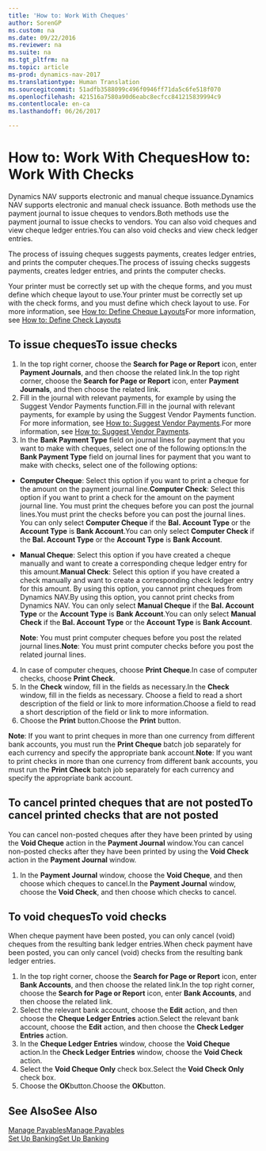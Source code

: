 ```yaml
---
title: 'How to: Work With Cheques'
author: SorenGP
ms.custom: na
ms.date: 09/22/2016
ms.reviewer: na
ms.suite: na
ms.tgt_pltfrm: na
ms.topic: article
ms-prod: dynamics-nav-2017
ms.translationtype: Human Translation
ms.sourcegitcommit: 51adfb3588099c496f0946ff71da5c6fe518f070
ms.openlocfilehash: 421516a7580a90d6eabc8ecfcc841215839994c9
ms.contentlocale: en-ca
ms.lasthandoff: 06/26/2017

---
```


# <a name="how-to-work-with-checks"></a><span data-ttu-id="31b27-102">How to: Work With Cheques</span><span class="sxs-lookup"><span data-stu-id="31b27-102">How to: Work With Checks</span></span>
<span data-ttu-id="31b27-103">Dynamics NAV supports electronic and manual cheque issuance.</span><span class="sxs-lookup"><span data-stu-id="31b27-103">Dynamics NAV supports electronic and manual check issuance.</span></span> <span data-ttu-id="31b27-104">Both methods use the payment journal to issue cheques to vendors.</span><span class="sxs-lookup"><span data-stu-id="31b27-104">Both methods use the payment journal to issue checks to vendors.</span></span> <span data-ttu-id="31b27-105">You can also void cheques and view cheque ledger entries.</span><span class="sxs-lookup"><span data-stu-id="31b27-105">You can also void checks and view check ledger entries.</span></span>

<span data-ttu-id="31b27-106">The process of issuing cheques suggests payments, creates ledger entries, and prints the computer cheques.</span><span class="sxs-lookup"><span data-stu-id="31b27-106">The process of issuing checks suggests payments, creates ledger entries, and prints the computer checks.</span></span>

<span data-ttu-id="31b27-107">Your printer must be correctly set up with the cheque forms, and you must define which cheque layout to use.</span><span class="sxs-lookup"><span data-stu-id="31b27-107">Your printer must be correctly set up with the check forms, and you must define which check layout to use.</span></span> <span data-ttu-id="31b27-108">For more information, see [How to: Define Cheque Layouts](finance-setup-how-define-check-layouts.md)</span><span class="sxs-lookup"><span data-stu-id="31b27-108">For more information, see [How to: Define Check Layouts](finance-setup-how-define-check-layouts.md)</span></span>

## <a name="to-issue-checks"></a><span data-ttu-id="31b27-109">To issue cheques</span><span class="sxs-lookup"><span data-stu-id="31b27-109">To issue checks</span></span>
1. <span data-ttu-id="31b27-110">In the top right corner, choose the **Search for Page or Report** icon, enter **Payment Journals**, and then choose the related link.</span><span class="sxs-lookup"><span data-stu-id="31b27-110">In the top right corner, choose the **Search for Page or Report** icon, enter **Payment Journals**, and then choose the related link.</span></span>
2. <span data-ttu-id="31b27-111">Fill in the journal with relevant payments, for example by using the Suggest Vendor Payments function.</span><span class="sxs-lookup"><span data-stu-id="31b27-111">Fill in the journal with relevant payments, for example by using the Suggest Vendor Payments function.</span></span> <span data-ttu-id="31b27-112">For more information, see [How to: Suggest Vendor Payments](payables-how-suggest-vendor-payments.md).</span><span class="sxs-lookup"><span data-stu-id="31b27-112">For more information, see [How to: Suggest Vendor Payments](payables-how-suggest-vendor-payments.md).</span></span>
3. <span data-ttu-id="31b27-113">In the **Bank Payment Type** field on journal lines for payment that you want to make with cheques, select one of the following options:</span><span class="sxs-lookup"><span data-stu-id="31b27-113">In the **Bank Payment Type** field on journal lines for payment that you want to make with checks, select one of the following options:</span></span>

 - <span data-ttu-id="31b27-114">**Computer Cheque**: Select this option if you want to print a cheque for the amount on the payment journal line.</span><span class="sxs-lookup"><span data-stu-id="31b27-114">**Computer Check**: Select this option if you want to print a check for the amount on the payment journal line.</span></span> <span data-ttu-id="31b27-115">You must print the cheques before you can post the journal lines.</span><span class="sxs-lookup"><span data-stu-id="31b27-115">You must print the checks before you can post the journal lines.</span></span> <span data-ttu-id="31b27-116">You can only select **Computer Cheque** if the **Bal. Account Type** or the **Account Type** is **Bank Account**.</span><span class="sxs-lookup"><span data-stu-id="31b27-116">You can only select **Computer Check** if the **Bal. Account Type** or the **Account Type** is **Bank Account**.</span></span>

 - <span data-ttu-id="31b27-117">**Manual Cheque**: Select this option if you have created a cheque manually and want to create a corresponding cheque ledger entry for this amount.</span><span class="sxs-lookup"><span data-stu-id="31b27-117">**Manual Check**: Select this option if you have created a check manually and want to create a corresponding check ledger entry for this amount.</span></span> <span data-ttu-id="31b27-118">By using this option, you cannot print cheques from Dynamics NAV.</span><span class="sxs-lookup"><span data-stu-id="31b27-118">By using this option, you cannot print checks from Dynamics NAV.</span></span> <span data-ttu-id="31b27-119">You can only select **Manual Cheque** if the **Bal. Account Type** or the **Account Type** is **Bank Account**.</span><span class="sxs-lookup"><span data-stu-id="31b27-119">You can only select **Manual Check** if the **Bal. Account Type** or the **Account Type** is **Bank Account**.</span></span>

    <span data-ttu-id="31b27-120">**Note**: You must print computer cheques before you post the related journal lines.</span><span class="sxs-lookup"><span data-stu-id="31b27-120">**Note**: You must print computer checks before you post the related journal lines.</span></span>
4. <span data-ttu-id="31b27-121">In case of computer cheques, choose **Print Cheque**.</span><span class="sxs-lookup"><span data-stu-id="31b27-121">In case of computer checks, choose **Print Check**.</span></span>
5. <span data-ttu-id="31b27-122">In the **Check** window, fill in the fields as necessary.</span><span class="sxs-lookup"><span data-stu-id="31b27-122">In the **Check** window, fill in the fields as necessary.</span></span> <span data-ttu-id="31b27-123">Choose a field to read a short description of the field or link to more information.</span><span class="sxs-lookup"><span data-stu-id="31b27-123">Choose a field to read a short description of the field or link to more information.</span></span>
6. <span data-ttu-id="31b27-124">Choose the **Print** button.</span><span class="sxs-lookup"><span data-stu-id="31b27-124">Choose the **Print** button.</span></span>

<span data-ttu-id="31b27-125">**Note**: If you want to print cheques in more than one currency from different bank accounts, you must run the **Print Cheque** batch job separately for each currency and specify the appropriate bank account.</span><span class="sxs-lookup"><span data-stu-id="31b27-125">**Note**: If you want to print checks in more than one currency from different bank accounts, you must run the **Print Check** batch job separately for each currency and specify the appropriate bank account.</span></span>

## <a name="to-cancel-printed-checks-that-are-not-posted"></a><span data-ttu-id="31b27-126">To cancel printed cheques that are not posted</span><span class="sxs-lookup"><span data-stu-id="31b27-126">To cancel printed checks that are not posted</span></span>
<span data-ttu-id="31b27-127">You can cancel non-posted cheques after they have been printed by using the **Void Cheque** action in the **Payment Journal** window.</span><span class="sxs-lookup"><span data-stu-id="31b27-127">You can cancel non-posted checks after they have been printed by using the **Void Check** action in the **Payment Journal** window.</span></span>
1. <span data-ttu-id="31b27-128">In the **Payment Journal** window, choose the **Void Cheque**, and then choose which cheques to cancel.</span><span class="sxs-lookup"><span data-stu-id="31b27-128">In the **Payment Journal** window, choose the **Void Check**, and then choose which checks to cancel.</span></span>

## <a name="to-void-checks"></a><span data-ttu-id="31b27-129">To void cheques</span><span class="sxs-lookup"><span data-stu-id="31b27-129">To void checks</span></span>
<span data-ttu-id="31b27-130">When cheque payment have been posted, you can only cancel (void) cheques from the resulting bank ledger entries.</span><span class="sxs-lookup"><span data-stu-id="31b27-130">When check payment have been posted, you can only cancel (void) checks from the resulting bank ledger entries.</span></span>

1. <span data-ttu-id="31b27-131">In the top right corner, choose the **Search for Page or Report** icon, enter **Bank Accounts**, and then choose the related link.</span><span class="sxs-lookup"><span data-stu-id="31b27-131">In the top right corner, choose the **Search for Page or Report** icon, enter **Bank Accounts**, and then choose the related link.</span></span>
2. <span data-ttu-id="31b27-132">Select the relevant bank account, choose the **Edit** action, and then choose the **Cheque Ledger Entries** action.</span><span class="sxs-lookup"><span data-stu-id="31b27-132">Select the relevant bank account, choose the **Edit** action, and then choose the **Check Ledger Entries** action.</span></span>
3. <span data-ttu-id="31b27-133">In the **Cheque Ledger Entries** window, choose the **Void Cheque** action.</span><span class="sxs-lookup"><span data-stu-id="31b27-133">In the **Check Ledger Entries** window, choose the **Void Check** action.</span></span>
4. <span data-ttu-id="31b27-134">Select the **Void Cheque Only** check box.</span><span class="sxs-lookup"><span data-stu-id="31b27-134">Select the **Void Check Only** check box.</span></span>
5. <span data-ttu-id="31b27-135">Choose the **OK**button.</span><span class="sxs-lookup"><span data-stu-id="31b27-135">Choose the **OK**button.</span></span>

## <a name="see-also"></a><span data-ttu-id="31b27-136">See Also</span><span class="sxs-lookup"><span data-stu-id="31b27-136">See Also</span></span>
[<span data-ttu-id="31b27-137">Manage Payables</span><span class="sxs-lookup"><span data-stu-id="31b27-137">Manage Payables</span></span>](payables-manage-payables.md)  
[<span data-ttu-id="31b27-138">Set Up Banking</span><span class="sxs-lookup"><span data-stu-id="31b27-138">Set Up Banking</span></span>](bank-setup-banking.md)  

